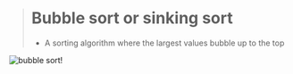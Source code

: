 > # Bubble sort or sinking sort
> 
> - A sorting algorithm where the largest values bubble up to the top 

![bubble sort!](../../assests/buble.png "buble sort")
